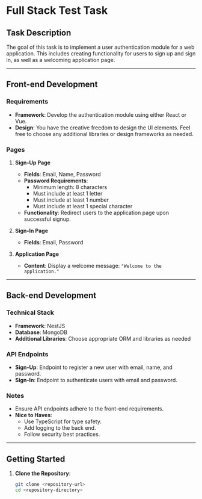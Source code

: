 # Full Stack Test Task

## Task Description

The goal of this task is to implement a user authentication module for a web application. This includes creating functionality for users to sign up and sign in, as well as a welcoming application page.

---

## Front-end Development

### Requirements

- **Framework**: Develop the authentication module using either React or Vue.
- **Design**: You have the creative freedom to design the UI elements. Feel free to choose any additional libraries or design frameworks as needed.

### Pages

1. **Sign-Up Page**
   - **Fields**: Email, Name, Password
   - **Password Requirements**:
     - Minimum length: 8 characters
     - Must include at least 1 letter
     - Must include at least 1 number
     - Must include at least 1 special character
   - **Functionality**: Redirect users to the application page upon successful signup.

2. **Sign-In Page**
   - **Fields**: Email, Password

3. **Application Page**
   - **Content**: Display a welcome message: `"Welcome to the application."`

---

## Back-end Development

### Technical Stack

- **Framework**: NestJS
- **Database**: MongoDB
- **Additional Libraries**: Choose appropriate ORM and libraries as needed

### API Endpoints

- **Sign-Up**: Endpoint to register a new user with email, name, and password.
- **Sign-In**: Endpoint to authenticate users with email and password.

### Notes

- Ensure API endpoints adhere to the front-end requirements.
- **Nice to Haves**:
  - Use TypeScript for type safety.
  - Add logging to the back end.
  - Follow security best practices.

---

## Getting Started

1. **Clone the Repository**:
   ```bash
   git clone <repository-url>
   cd <repository-directory>
